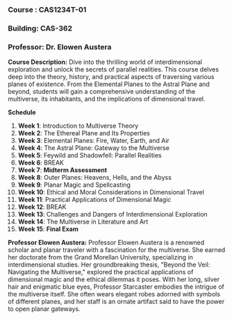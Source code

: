 ### Course : CAS1234T-01
### Building: CAS-362
### Professor: Dr. Elowen Austera

**Course Description:** Dive into the thrilling world of interdimensional exploration and unlock the secrets of parallel realities. This course delves deep into the theory, history, and practical aspects of traversing various planes of existence. From the Elemental Planes to the Astral Plane and beyond, students will gain a comprehensive understanding of the multiverse, its inhabitants, and the implications of dimensional travel.

**Schedule**
1. **Week 1**: Introduction to Multiverse Theory
2. **Week 2**: The Ethereal Plane and Its Properties
3. **Week 3**: Elemental Planes: Fire, Water, Earth, and Air
4. **Week 4**: The Astral Plane: Gateway to the Multiverse
5. **Week 5**: Feywild and Shadowfell: Parallel Realities
6. **Week 6**: BREAK
7. **Week 7**: **Midterm Assessment**
8. **Week 8**: Outer Planes: Heavens, Hells, and the Abyss
9. **Week 9**: Planar Magic and Spellcasting
10. **Week 10**: Ethical and Moral Considerations in Dimensional Travel
11. **Week 11**: Practical Applications of Dimensional Magic
12. **Week 12**: BREAK
13. **Week 13**: Challenges and Dangers of Interdimensional Exploration
14. **Week 14**: The Multiverse in Literature and Art
15. **Week 15**: **Final Exam**

**Professor Elowen Austera:** Professor Elowen Austera is a renowned scholar and planar traveler with a fascination for the multiverse. She earned her doctorate from the Grand Morellan University, specializing in interdimensional studies. Her groundbreaking thesis, "Beyond the Veil: Navigating the Multiverse," explored the practical applications of dimensional magic and the ethical dilemmas it poses. With her long, silver hair and enigmatic blue eyes, Professor Starcaster embodies the intrigue of the multiverse itself. She often wears elegant robes adorned with symbols of different planes, and her staff is an ornate artifact said to have the power to open planar gateways.